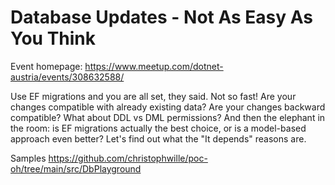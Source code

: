 # Database Updates - Not As Easy As You Think

Event homepage: https://www.meetup.com/dotnet-austria/events/308632588/

Use EF migrations and you are all set, they said. Not so fast! Are your changes compatible with already existing data? Are your changes backward compatible? What about DDL vs DML permissions? And then the elephant in the room: is EF migrations actually the best choice, or is a model-based approach even better? Let's find out what the "It depends" reasons are.

Samples https://github.com/christophwille/poc-oh/tree/main/src/DbPlayground
